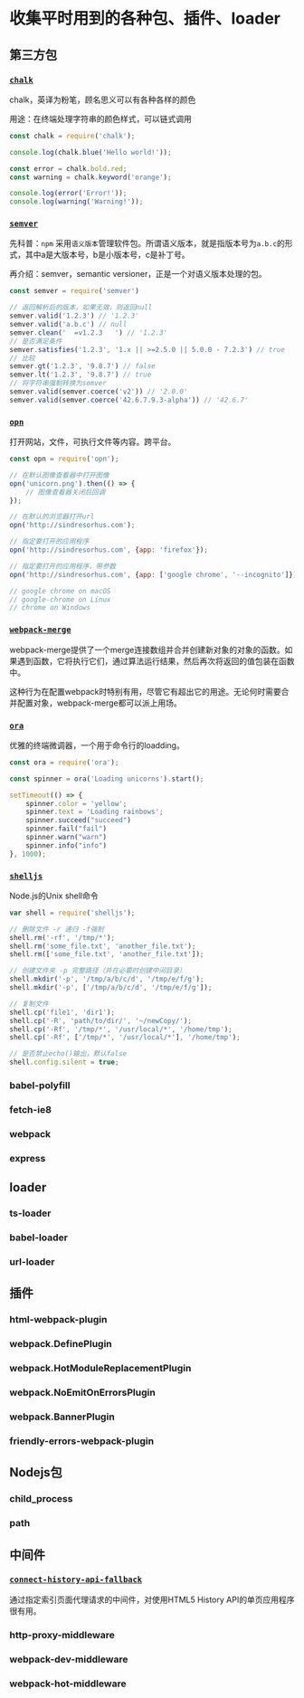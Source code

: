 # 收集平时用到的各种包、插件、loader

## **第三方包**

### [`chalk`](https://github.com/chalk/chalk)

chalk，英译为粉笔，顾名思义可以有各种各样的颜色

用途：在终端处理字符串的颜色样式，可以链式调用

~~~ js
const chalk = require('chalk');

console.log(chalk.blue('Hello world!'));

const error = chalk.bold.red;
const warning = chalk.keyword('orange');

console.log(error('Error!'));
console.log(warning('Warning!'));
~~~

### [`semver`](https://github.com/npm/node-semver)

先科普：`npm` 采用`语义版本`管理软件包。所谓语义版本，就是指版本号为`a.b.c`的形式，其中a是大版本号，b是小版本号，c是补丁号。

再介绍：semver，semantic versioner，正是一个对语义版本处理的包。

~~~ js
const semver = require('semver')

// 返回解析后的版本，如果无效，则返回null
semver.valid('1.2.3') // '1.2.3'
semver.valid('a.b.c') // null
semver.clean('  =v1.2.3   ') // '1.2.3'
// 是否满足条件
semver.satisfies('1.2.3', '1.x || >=2.5.0 || 5.0.0 - 7.2.3') // true
// 比较
semver.gt('1.2.3', '9.8.7') // false
semver.lt('1.2.3', '9.8.7') // true
// 将字符串强制转换为semver
semver.valid(semver.coerce('v2')) // '2.0.0'
semver.valid(semver.coerce('42.6.7.9.3-alpha')) // '42.6.7'
~~~

### [`opn`](https://github.com/sindresorhus/opn)

打开网站，文件，可执行文件等内容。跨平台。

~~~ javascript
const opn = require('opn');

// 在默认图像查看器中打开图像
opn('unicorn.png').then(() => {
    // 图像查看器关闭后回调
});

// 在默认的浏览器打开url
opn('http://sindresorhus.com');

// 指定要打开的应用程序
opn('http://sindresorhus.com', {app: 'firefox'});

// 指定要打开的应用程序，带参数
opn('http://sindresorhus.com', {app: ['google chrome', '--incognito']});

// google chrome on macOS
// google-chrome on Linux
// chrome on Windows

~~~

### [`webpack-merge`](https://github.com/survivejs/webpack-merge)

webpack-merge提供了一个merge连接数组并合并创建新对象的对象的函数。如果遇到函数，它将执行它们，通过算法运行结果，然后再次将返回的值包装在函数中。

这种行为在配置webpack时特别有用，尽管它有超出它的用途。无论何时需要合并配置对象，webpack-merge都可以派上用场。

### [`ora`](https://github.com/sindresorhus/ora)

优雅的终端微调器，一个用于命令行的loadding。

~~~ js
const ora = require('ora');

const spinner = ora('Loading unicorns').start();

setTimeout(() => {
    spinner.color = 'yellow';
    spinner.text = 'Loading rainbows';
    spinner.succeed("succeed")
    spinner.fail("fail")
    spinner.warn("warn")
    spinner.info("info")
}, 1000);
~~~

### [`shelljs`](https://github.com/shelljs/shelljs)

Node.js的Unix shell命令

~~~ js
var shell = require('shelljs');

// 删除文件 -r 递归 -f强制
shell.rm('-rf', '/tmp/*');
shell.rm('some_file.txt', 'another_file.txt');
shell.rm(['some_file.txt', 'another_file.txt']);

// 创建文件夹 -p 完整路径（并在必要时创建中间目录）
shell.mkdir('-p', '/tmp/a/b/c/d', '/tmp/e/f/g');
shell.mkdir('-p', ['/tmp/a/b/c/d', '/tmp/e/f/g']);

// 复制文件
shell.cp('file1', 'dir1');
shell.cp('-R', 'path/to/dir/', '~/newCopy/');
shell.cp('-Rf', '/tmp/*', '/usr/local/*', '/home/tmp');
shell.cp('-Rf', ['/tmp/*', '/usr/local/*'], '/home/tmp');

// 是否禁止echo()输出，默认false
shell.config.silent = true;
~~~

### babel-polyfill

### fetch-ie8

### webpack

### express

## **loader**

### ts-loader

### babel-loader

### url-loader

## **插件**

### html-webpack-plugin

### webpack.DefinePlugin

### webpack.HotModuleReplacementPlugin

### webpack.NoEmitOnErrorsPlugin

### webpack.BannerPlugin

### friendly-errors-webpack-plugin

## Nodejs包

### child_process

### path

## **中间件**

### [`connect-history-api-fallback`](https://github.com/bripkens/connect-history-api-fallback)

通过指定索引页面代理请求的中间件，对使用HTML5 History API的单页应用程序很有用。

### http-proxy-middleware

### webpack-dev-middleware

### webpack-hot-middleware
